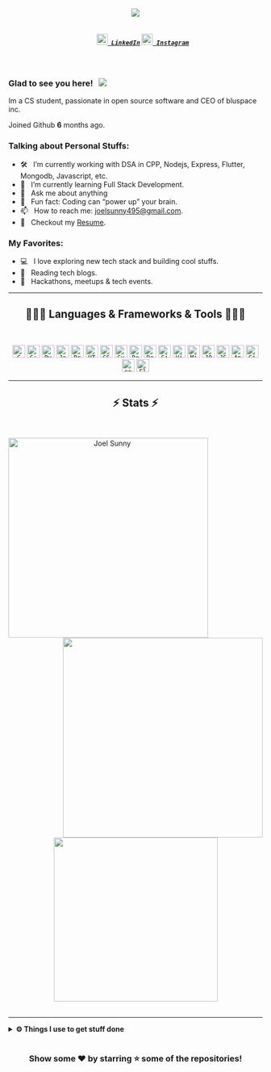 <h1 align="center">
  <a href="https://git.io/typing-svg">
    <img src="https://readme-typing-svg.herokuapp.com/?lines=Hey+%F0%9F%91%8B,I%27m+Az...;Nice+to+see+you+stranger....!&size=25">
  </a>
</h1>

<h5 align="center">
  <code>
    <a href="https://www.twitter.com/azraft277/" title="LinkedIn Profile"><img width="22" src="images/linkedin.svg"> LinkedIn</a></code>
  <code><a href="https://www.instagram.com/azraft277/" title="Instagram Profile"><img width="22" src="images/instagram.svg"> Instagram</a></code>
</h5>
<br>

### Glad to see you here! &nbsp; ![](https://visitor-badge.laobi.icu/badge?page_id=joeljsv.joeljsv&style=flat-square&color=0088cc)

Im a CS student, passionate in open source software and CEO of bluspace inc.

Joined Github **6** months ago.


### Talking about Personal Stuffs:

- 🛠 &nbsp; I’m currently working with DSA in CPP, Nodejs, Express, Flutter, Mongodb, Javascript, etc.
- 🚀 &nbsp; I’m currently learning Full Stack Development.
- 💬 &nbsp; Ask me about anything 
- 👾 &nbsp; Fun fact: Coding can “power up” your brain.
- 📫 &nbsp; How to reach me: joelsunny495@gmail.com.
- 📝 &nbsp; Checkout my [Resume]().

### My Favorites:

- 💻 &nbsp; I love exploring new tech stack and building cool stuffs.
- 📰 &nbsp; Reading tech blogs.
- 🍕 &nbsp; Hackathons, meetups & tech events.


<hr>
<h2 align="center">👨🏽‍💻 Languages & Frameworks & Tools 👨🏽‍💻</h2>
<br>
<p align="center">
  <code><img title="C" height="25" src="images/c.svg"></code>
  <code><img title="C++" height="25" src="images/cpp.svg"></code>
  <code><img title="Python" height="25" src="images/python-original.svg"></code>
  <code><img title="Javascript" height="25" src="images/javascript.svg"></code>
  <code><img title="Problem Solving" height="25" src="images/problemSolving.png"></code>
  <code><img title="HTML5" height="25" src="images/html5.svg"></code>
  <code><img title="CSS" height="25" src="images/css.svg"></code>
  <code><img title="Gulp" height="25" src="images/flutter.png"></code>
  <code><img title="React" height="25" src="images/react-original.svg"></code>
  <code><img title="Redux" height="25" src="images/redux.svg"></code>
  <code><img title="Git" height="25" src="images/git-original.svg"></code>
  <code><img title="Visual Studio Code" height="25" src="images/vscode.png"></code>
  <code><img title="Microsoft Visual Studio" height="25" src="images/visualstudio.png"></code>
  <code><img title="JQuery" height="25" src="images/jquery-original.svg"></code>
  <code><img title="JSON" height="25" src="images/json.svg"></code>
  <code><img title="Android" height="25" src="images/android.svg"></code>
  <code><img title="GitHub" height="25" src="images/github.svg"></code>
  <code><img title="npm" height="25" src="images/npm.svg"></code>
  <code><img title="Flask" height="25" src="images/flask.png"></code>
</p>
<hr>

<h2 align="center">⚡ Stats ⚡</h2>
<br>
<p align=center>
  <div align=center>
    <a href="https://github.com/denvercoder1/github-readme-streak-stats" title="Go to Source">
      <img align="left" width=396 src="https://github-readme-streak-stats.herokuapp.com/?user=joeljsv&theme=react&border=61dafb&hide_border=true" alt="Joel Sunny" />
    </a>
    <a href="https://github.com/anuraghazra/github-readme-stats" title="Go to Source">
      <img align="right" width=396 src="https://github-readme-stats.vercel.app/api?username=joeljsv&count_private=true&show_icons=true&theme=react&border_color=61dafb&hide_border=true" />
    </a>
  </div>
  <br><br><br><br><br><br><br><br><br>
  <div align=center>
    <a href="https://github.com/anuraghazra/github-readme-stats">
      <img width=325 align="center" src="https://github-readme-stats.vercel.app/api/top-langs/?username=joeljsv&hide=powershell,Mathematica,Ruby,CMake,Objective-C%2b%2b,Cuda&title_color=61dafb&text_color=ffffff&icon_color=61dafb&bg_color=20232a&langs_count=8&layout=compact&border_color=61dafb&hide_border=true" />
    </a>
  </div>
  <br>
<!--   <img src="https://activity-graph.herokuapp.com/graph?username=joeljsv&theme=react-dark&bg_color=20232a&hide_border=true" width="100%"/> -->
</p>

<hr>
<details>	
  <br />
  <summary><b>⚙️ Things I use to get stuff done</b></summary>
  	<ul>
  	  <li><b>OS:</b> Mac OS X</li>
	    <li><b>Laptop: </b> MacBook Air M1 </li>
  	    <li><b>Browser: </b> Chrome </li>
	    <li><b>Code Editor:</b> VSCode </li>
	</ul>	
</details>

#

<div align="center">

### Show some ❤️  by starring ⭐️ some of the repositories!

</div>
<!--
**joeljsv/joeljsv** is a ✨ _special_ ✨ repository because its `README.md` (this file) appears on your GitHub profile.

Here are some ideas to get you started:

- 🔭 I’m currently working on ...
- 🌱 I’m currently learning ...
- 👯 I’m looking to collaborate on ...
- 🤔 I’m looking for help with ...
- 💬 Ask me about ...
- 📫 How to reach me: ...
- 😄 Pronouns: ...
- ⚡ Fun fact: ...
-->


<!---

--->
